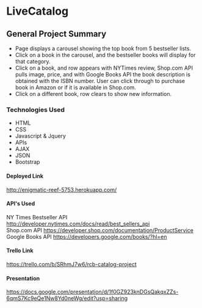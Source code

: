 <h1>LiveCatalog</h1>

<h2>General Project Summary</h2>

<ul>
  <li>Page displays a carousel showing the top book from 5 bestseller lists.</li>
  <li>Click on a book in the carousel, and the bestseller books will display for that category.</li>
  <li>Click on a book, and row appears with NYTimes review, Shop.com API pulls image, price, and with Google Books API the book description is obtained with the ISBN number. User can click through to purchase book in Amazon or if it is available in Shop.com.</li>
  <li>Click on a different book, row clears to show new information.</li>
</ul>


<h3>Technologies Used</h3>

<ul>
  <li>HTML</li>
  <li>CSS</li>
  <li>Javascript & Jquery</li>
  <li>APIs</li>
  <li>AJAX</li>
  <li>JSON</li>
  <li>Bootstrap</li>
</ul>

<h4>Deployed Link</h4>

<a href="http://enigmatic-reef-5753.herokuapp.com/">http://enigmatic-reef-5753.herokuapp.com/</a>

<h4>API's Used</h4>

NY Times Bestseller API <a href="http://developer.nytimes.com/docs/read/best_sellers_api">http://developer.nytimes.com/docs/read/best_sellers_api</a>
<br>Shop.com API <a href="https://developer.shop.com/documentation/ProductService">https://developer.shop.com/documentation/ProductService</a>
<br>Google Books API <a href="https://developers.google.com/books/?hl=en">https://developers.google.com/books/?hl=en</a>

<h4>Trello Link</h4>

<a href="https://trello.com/b/SRhmJ7w6/rcb-catalog-project" target="_blank">https://trello.com/b/SRhmJ7w6/rcb-catalog-project</a>

<h4>Presentation</h4>
<a href="https://docs.google.com/presentation/d/1f0GZ923knDGsQakqxZZs-6qmS7Kc9eQe1Nw8Yd0neWg/edit?usp=sharing">https://docs.google.com/presentation/d/1f0GZ923knDGsQakqxZZs-6qmS7Kc9eQe1Nw8Yd0neWg/edit?usp=sharing</a>